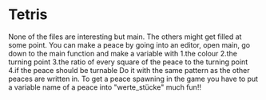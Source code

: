 # Tetris
None of the files are interesting but main.
The others might get filled at some point.
You can make a peace by going into an editor, open main, go down to the main function and make a variable with
1.the colour
2.the turning point
3.the ratio of every square of the peace to the turning point
4.if the peace should be turnable
Do it with the same pattern as the other peaces are written in.
To get a peace spawning in the game you have to put a variable name of a peace into "werte_stücke"
much fun!!

